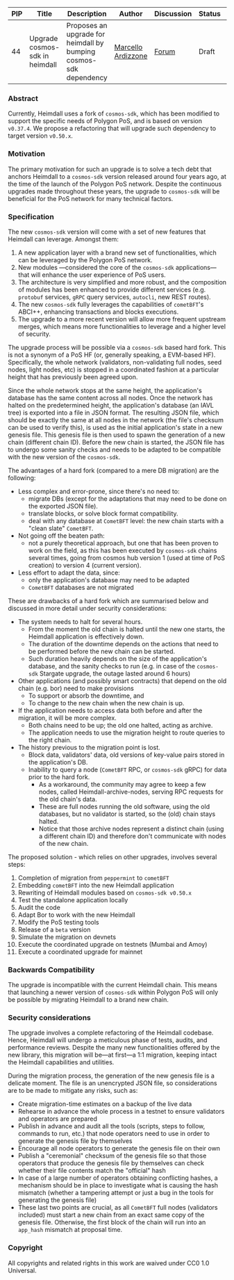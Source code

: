 | PIP | Title          | Description                | Author                        | Discussion | Status      | Type                                     | Date                  |
|-----|----------------|----------------------------|-------------------------------|------------|-------------|------------------------------------------|-----------------------|
| 44 |Upgrade cosmos-sdk in heimdall| Proposes an upgrade for heimdall by bumping cosmos-sdk dependency | [Marcello Ardizzone](https://github.com/marcello33) | [Forum](https://forum.polygon.technology/t/pip-upgrade-cosmos-sdk-in-heimdall/17732)  | Draft | Core | 2024-06-27

### Abstract

Currently, Heimdall uses a fork of `cosmos-sdk`, which has been modified to support the specific needs of Polygon PoS, and is based on version `v0.37.4`. We propose a refactoring that will upgrade such dependency to target version  `v0.50.x`.

### Motivation

The primary motivation for such an upgrade is to solve a tech debt that anchors Heimdall to a `cosmos-sdk` version released around four years ago, at the time of the launch of the Polygon PoS network. Despite the continuous upgrades made throughout these years, the upgrade to `cosmos-sdk` will be beneficial for the PoS network for many technical factors.

### Specification

The new `cosmos-sdk` version will come with a set of new features that Heimdall can leverage. Amongst them:
1. A new application layer with a brand new set of functionalities, which can be leveraged by the Polygon PoS network.
2. New modules —considered the core of the `cosmos-sdk` applications— that will enhance the user experience of PoS users.
3. The architecture is very simplified and more robust, and the composition of modules has been enhanced to provide different services (e.g. `protobuf` services, `gRPC` query services, `autocli`, new REST routes).
4. The new `cosmos-sdk` fully leverages the capabilities of `cometBFT`'s ABCI++, enhancing transactions and blocks executions.
5. The upgrade to a more recent version will allow more frequent upstream merges, which means more functionalities to leverage and a higher level of security.

The upgrade process will be possible via a `cosmos-sdk` based hard fork. This is not a synonym of a PoS HF (or, generally speaking, a EVM-based HF). Specifically, the whole network (validators, non-validating full nodes, seed nodes, light nodes, etc) is stopped in a coordinated fashion at a particular height that has previously been agreed upon.

Since the whole network stops at the same height, the application's database has the same content across all nodes. Once the network has halted on the predetermined height, the application's database (an IAVL tree) is exported into a file in JSON format. The resulting JSON file, which should be exactly the same at all nodes in the network (the file's checksum can be used to verify this), is used as the initial application's state in a new genesis file. This genesis file is then used to spawn the generation of a new chain (different chain ID). Before the new chain is started, the JSON file has to undergo some sanity checks and needs to be adapted to be compatible with the new version of the `cosmos-sdk`.

The advantages of a hard fork (compared to a mere DB migration) are the following:
- Less complex and error-prone, since there's no need to:
    - migrate DBs (except for the adaptations that may need to be done on the exported JSON file).
    - translate blocks, or solve block format compatibility.
    - deal with any database at `CometBFT` level: the new chain starts with a "clean slate" `CometBFT`.
- Not going off the beaten path:
    - not a purely theoretical approach, but one that has been proven to work on the field, as this has been executed by `cosmos-sdk` chains several times, going from cosmos hub version 1 (used at time of PoS creation) to version 4 (current version).
- Less effort to adapt the data, since:
    - only the application's database may need to be adapted
    - `CometBFT` databases are not migrated

These are drawbacks of a hard fork which are summarised below and discussed in more detail under security considerations:
- The system needs to halt for several hours.
    - From the moment the old chain is halted until the new one starts, the Heimdall application is effectively down.
    - The duration of the downtime depends on the actions that need to be performed before the new chain can be started.
    - Such duration heavily depends on the size of the application's database, and the sanity checks to run (e.g. in case of the `cosmos-sdk` Stargate upgrade, the outage lasted around 6 hours)
- Other applications (and possibly smart contracts) that depend on the old chain (e.g. bor) need to make provisions
    - To support or absorb the downtime, and
    - To change to the new chain when the new chain is up.
- If the application needs to access data both before and after the migration, it will be more complex.
    - Both chains need to be up; the old one halted, acting as archive.
    - The application needs to use the migration height to route queries to the right chain.
- The history previous to the migration point is lost.
    - Block data, validators' data, old versions of key-value pairs stored in the application's DB.
    - Inability to query a node (`CometBFT` RPC, or `cosmos-sdk` gRPC) for data prior to the hard fork.
        - As a workaround, the community may agree to keep a few nodes, called Heimdall-archive-nodes, serving RPC requests for the old chain's data.
        - These are full nodes running the old software, using the old databases, but no validator is started, so the (old) chain stays halted.
        - Notice that those archive nodes represent a distinct chain (using a different chain ID) and therefore don't communicate with nodes of the new chain.

The proposed solution - which relies on other upgrades, involves several steps:
1. Completion of migration from `peppermint` to `cometBFT`
2. Embedding `cometBFT` into the new Heimdall application
3. Rewriting of Heimdall modules based on `cosmos-sdk v0.50.x`
4. Test the standalone application locally
5. Audit the code
6. Adapt Bor to work with the new Heimdall
7. Modify the PoS testing tools
8. Release of a `beta` version
9. Simulate the migration on devnets
10. Execute the coordinated upgrade on testnets (Mumbai and Amoy)
11. Execute a coordinated upgrade for mainnet


### Backwards Compatibility

The upgrade is incompatible with the current Heimdall chain. This means that launching a newer version of `cosmos-sdk` within Polygon PoS will only be possible by migrating Heimdall to a brand new chain.

### Security considerations

The upgrade involves a complete refactoring of the Heimdall codebase. Hence, Heimdall will undergo a meticulous phase of tests, audits, and performance reviews. Despite the many new functionalities offered by the new library, this migration will be—at first—a 1:1 migration, keeping intact the Heimdall capabilities and utilities.

During the migration process, the generation of the new genesis file is a delicate moment. The file is an unencrypted JSON file, so considerations are to be made to mitigate any risks, such as:

* Create migration-time estimates on a backup of the live data
* Rehearse in advance the whole process in a testnet to ensure validators and operators are prepared
* Publish in advance and audit all the tools (scripts, steps to follow, commands to run, etc.) that node operators need to use in order to generate the genesis file by themselves
* Encourage all node operators to generate the genesis file on their own
* Publish a "ceremonial" checksum of the genesis file so that those operators that produce the genesis file by themselves can check whether their file contents match the "official" hash
* In case of a large number of operators obtaining conflicting hashes, a mechanism should be in place to investigate what is causing the hash mismatch (whether a tampering attempt or just a bug in the tools for generating the genesis file)
* These last two points are crucial, as all `CometBFT` full nodes (validators included) must start a new chain from an exact same copy of the genesis file. Otherwise, the first block of the chain will run into an `app_hash` mismatch at proposal time.


### Copyright

All copyrights and related rights in this work are waived under CC0 1.0 Universal.
